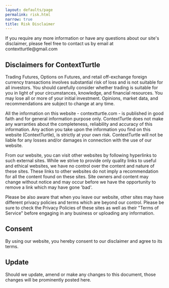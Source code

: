 ```yaml
---
layout: defaults/page
permalink: risk.html
narrow: true
title: Risk Disclaimer
---
```


<p>If you require any more information or have any questions about our site's disclaimer, please feel free to contact us by email at contextturtle@gmail.com</p>

## Disclaimers for ContextTurtle

Trading Futures, Options on Futures, and retail off-exchange foreign currency transactions involves substantial risk of loss and is not suitable for all investors. You should carefully consider whether trading is suitable for you in light of your circumstances, knowledge, and financial resources. You may lose all or more of your initial investment. Opinions, market data, and recommendations are subject to change at any time.

All the information on this website - contextturtle.com - is published in good faith and for general information purpose only. ContextTurtle does not make any warranties about the completeness, reliability and accuracy of this information. Any action you take upon the information you find on this website (ContextTurtle), is strictly at your own risk. ContextTurtle will not be liable for any losses and/or damages in connection with the use of our website.

From our website, you can visit other websites by following hyperlinks to such external sites. While we strive to provide only quality links to useful and ethical websites, we have no control over the content and nature of these sites. These links to other websites do not imply a recommendation for all the content found on these sites. Site owners and content may change without notice and may occur before we have the opportunity to remove a link which may have gone 'bad'.

Please be also aware that when you leave our website, other sites may have different privacy policies and terms which are beyond our control. Please be sure to check the Privacy Policies of these sites as well as their "Terms of Service" before engaging in any business or uploading any information.

## Consent

By using our website, you hereby consent to our disclaimer and agree to its terms.

## Update

Should we update, amend or make any changes to this document, those changes will be prominently posted here.